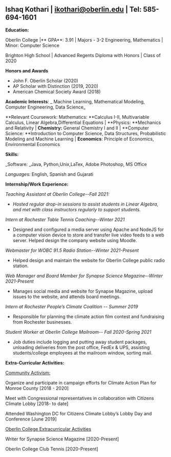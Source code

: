 ## **Ishaq Kothari |** ikothari@oberlin.edu | Tel: 585-694-1601

**Education:**

Oberlin College |** GPA**: 3.91 | Majors - 3-2 Engineering, Mathematics | Minor: Computer Science 

Brighton High School | Advanced Regents Diploma with Honors | Class of 2020

**Honors and Awards**



* John F. Oberlin Scholar (2020)
* AP Scholar with Distinction (2019, 2020)
* American Chemical Society Award  (2018)

**Academic Interests**: _ Machine Learning, Mathematical Modeling, Computer Engineering, Data Science_

**Relevant Coursework: Mathematics: **Calculus I-II, Multivariable Calculus, Linear Algebra,Differential Equations | **Physics: **Mechanics and Relativity | **Chemistry:** General Chemistry I and II | **Computer Science: **Introduction to Computer Science, Data Structures, Probabilistic Modeling and Machine Learning  | **Economics**: Principle of Economics, Environmental Economics

**Skills:**

_Software: _Java, Python,Unix,LaTex, Adobe Photoshop, MS Office

_Languages:_ English, Spanish and Gujarati

**Internship/Work Experience:**

_Teaching Assistant at Oberlin College_--_Fall 2021:_



* _Hosted regular drop-in sessions to assist students in Linear Algebra, and met with class instructors regularly to support students._

_Intern at Rochester Table Tennis Coaching--Winter 2021_



* Designed and configured a media server using Apache and NodeJS for a computer vision device to store and transfer live video feeds to a web server. Helped design the company website using Moodle.

_Webmaster for WOBC 91.5 Radio Station--Winter 2021-Present_



* Helped design and maintain the website for Oberlin College public radio station.

_Web Manager and Board Member for Synapse Science Magazine--Winter 2021-Present_



* Manages social media and website for Synapse Magazine, upload issues to the website, and attends board meetings.

_Intern at Rochester People’s Climate Coalition -- Summer 2019_



* Responsible for planning the climate action film contest and fundraising from Rochester businesses.

_Student Worker at Oberlin College Mailroom-- Fall 2020-Spring 2021_



* Job duties include logging and putting away student packages, unloading deliveries from the post office, FedEx & UPS, assisting students/college employees at the mailroom window, sorting mail.

**Extra-Curricular Activities:**

<span style="text-decoration:underline;">Community Activism:</span>

Organize and participate in campaign efforts for Climate Action Plan for Monroe County 			[2018 - 2020]

Meet with Congressional representatives in collaboration with Citizens Climate Lobby			[2018- to date]

Attended Washington DC for Citizens Climate Lobby’s Lobby Day and Conference			[June 2019]

<span style="text-decoration:underline;">Oberlin College Extracurricular Activities</span>

Writer for Synapse Science Magazine								[2020-Present]

Oberlin College Club Tennis									[2020-Present]
